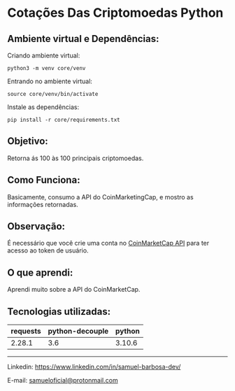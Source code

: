 # Cotações Das Criptomoedas Python
## Ambiente virtual e Dependências:
Criando ambiente virtual:
```
python3 -m venv core/venv
```

Entrando no ambiente virtual:
```
source core/venv/bin/activate
```

Instale as dependências:
```
pip install -r core/requirements.txt
```


## Objetivo:

Retorna ás 100 às 100 principais criptomoedas.


## Como Funciona:

Basicamente, consumo a API do CoinMarketingCap,
e mostro as informações retornadas.


## Observação:

É necessário que você crie uma conta no [CoinMarketCap API](https://pro.coinmarketcap.com/login/)
para ter acesso ao token de usuário.


## O que aprendi:

Aprendi muito sobre a API do CoinMarketCap.


## Tecnologias utilizadas:

requests  | python-decouple | python
--------- | --------------- | ---------
2.28.1    | 3.6             | 3.10.6

---
Linkedin: <https://www.linkedin.com/in/samuel-barbosa-dev/> 

E-mail: <samueloficial@protonmail.com>